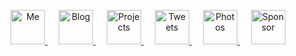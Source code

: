 <p align="center">
  <a href="https://antfu.me">
    <img src='https://github.com/antfu/antfu/raw/master/me.svg?sanitize=true' alt="Me" title="Me" height='55px'/>
  </a>　
  <a href="https://antfu.me/blog">
    <img src='https://github.com/antfu/antfu/raw/master/blog.svg?sanitize=true' alt="Blog" title="Blog" height='55px'/>
  </a>　
  <a href="https://antfu.me/projects">
    <img src='https://github.com/antfu/antfu/raw/master/projects.svg?sanitize=true' alt="Projects" title="Projects" height='55px'/>
  </a>　
  <a href="https://twitter.com/antfu7">
    <img src='https://github.com/antfu/antfu/raw/master/tweets.svg?sanitize=true' alt="Tweets" title="Tweets" height='55px'/>
  </a>　
  <a href="https://instagram.com/antfu7">
    <img src='https://github.com/antfu/antfu/raw/master/photos.svg?sanitize=true' alt="Photos" title="Photos" height='55px'/>
  </a>　
  <a href="https://github.com/sponsors/antfu">
    <img src='https://github.com/antfu/antfu/raw/master/sponsor.svg?sanitize=true' alt="Sponsor" title="Sponsor" height='55px'/>
  </a>
</p>
